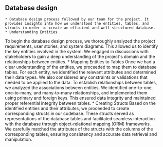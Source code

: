  ## Database design
 	
 	* Database design process followed by our team for the project. It provides insights into how we understood the entities, tables, and structs in order to create an efficient and well-structured database.
 	* Understanding Entities
To begin the database design process, we thoroughly analyzed the project requirements, user stories, and system diagrams. This allowed us to identify the key entities involved in the system. We engaged in discussions with stakeholders to gain a deep understanding of the project's domain and the relationships between entities.
	* Mapping Entities to Tables
Once we had a clear understanding of the entities, we proceeded to map them to database tables. For each entity, we identified the relevant attributes and determined their data types. We also considered any constraints or validations that needed to be applied to the data.
To establish relationships between tables, we analyzed the associations between entities. We identified one-to-one, one-to-many, and many-to-many relationships, and implemented them using primary and foreign keys. This ensured data integrity and maintained proper referential integrity between tables.
	* Creating Structs
Based on the identified entities and their attributes, we proceeded to create corresponding structs in our codebase. These structs served as representations of the database tables and facilitated seamless interaction with the database through object-relational mapping (ORM) frameworks.
We carefully matched the attributes of the structs with the columns of the corresponding tables, ensuring consistency and accurate data retrieval and manipulation.
